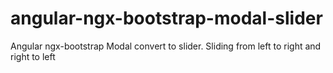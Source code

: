 # angular-ngx-bootstrap-modal-slider
Angular ngx-bootstrap Modal convert to slider. Sliding from left to right and right to left
